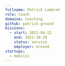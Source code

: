 ```yaml
---
fullname: Patrick Lambret
role: Coach
domaine: Coaching
github: patrick-ground
missions:
  - start: 2021-04-22
    end: 2021-10-29
    status: service
    employer: Ground
startups:
  - mobilic
---
```


